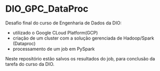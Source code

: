 # DIO_GPC_DataProc
Desafio final do curso de Engenharia de Dados da DIO:
* utilizado o Google CLoud Platform(GCP)
* criação de um cluster com a solução gerenciada de Hadoop/Spark (Dataproc)
* processamento de um job em PySpark

Neste repositório estão salvos os resultados do job, para conclusão da tarefa do curso da DIO.
